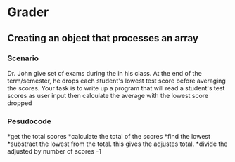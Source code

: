 # Grader

## Creating an object that processes an array

### Scenario

Dr. John give set of exams during the in his class. At the end of the term/semester, he drops each student's lowest test score before averaging the scores. Your task is to write up a program that will read a student's test scores as user input then calculate the average with the lowest score dropped

### Pesudocode

*get the total scores
*calculate the total of the scores
*find the lowest
*substract the lowest from the total. this gives the adjustes total.
*divide the adjusted by number of scores -1
